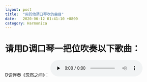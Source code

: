 ```yaml
---
layout: post
title:  "用其他调口琴吹的曲目"
date:   2020-06-12 01:41:10 +0800
category: Harmonica
---
```


# 请用D调口琴一把位吹奏以下歌曲：

D调伴奏《忽然之间》：
<audio id="audio" controls="" preload="none"><source id="mp3" src="https://onedrive.gimhoy.com/1drv/aHR0cHM6Ly8xZHJ2Lm1zL3UvcyFBb213UmVFb1J6XzNnc3BmS21YOXJCRGFrNnIzQVE/ZT1qemNTcGU=.mp3"></audio>

